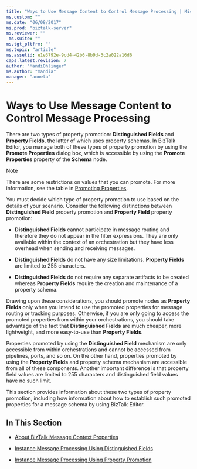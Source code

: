 ```yaml
---
title: "Ways to Use Message Content to Control Message Processing | Microsoft Docs"
ms.custom: ""
ms.date: "06/08/2017"
ms.prod: "biztalk-server"
ms.reviewer: ""
 ms.suite: ""
ms.tgt_pltfrm: ""
ms.topic: "article"
ms.assetid: e1e3792e-9cd4-42b6-8b9d-3c2a022a16d6
caps.latest.revision: 7
author: "MandiOhlinger"
ms.author: "mandia"
manager: "anneta"
---
```

# Ways to Use Message Content to Control Message Processing
There are two types of property promotion: **Distinguished Fields** and **Property Fields**, the latter of which uses property schemas. In BizTalk Editor, you manage both of these types of property promotion by using the **Promote Properties** dialog box, which is accessible by using the **Promote Properties** property of the **Schema** node.  
  
> [!NOTE]
>  There are some restrictions on values that you can promote. For more information, see the table in [Promoting Properties](../core/promoting-properties.md).  
  
 You must decide which type of property promotion to use based on the details of your scenario. Consider the following distinctions between **Distinguished Field** property promotion and **Property Field** property promotion:  
  
-   **Distinguished Fields** cannot participate in message routing and therefore they do not appear in the filter expressions. They are only available within the context of an orchestration but they have less overhead when sending and receiving messages.  
  
-   **Distinguished Fields** do not have any size limitations. **Property Fields** are limited to 255 characters.  
  
-   **Distinguished Fields** do not require any separate artifacts to be created whereas **Property Fields** require the creation and maintenance of a property schema.  
  
 Drawing upon these considerations, you should promote nodes as **Property Fields** only when you intend to use the promoted properties for message routing or tracking purposes. Otherwise, if you are only going to access the promoted properties from within your orchestrations, you should take advantage of the fact that **Distinguished Fields** are much cheaper, more lightweight, and more easy-to-use than **Property Fields**.  
  
 Properties promoted by using the **Distinguished Field** mechanism are only accessible from within orchestrations and cannot be accessed from pipelines, ports, and so on. On the other hand, properties promoted by using the **Property Fields** and property schema mechanism are accessible from all of these components. Another important difference is that property field values are limited to 255 characters and distinguished field values have no such limit.  
  
 This section provides information about these two types of property promotion, including how information about how to establish such promoted properties for a message schema by using BizTalk Editor.  
  
## In This Section  
  
-   [About BizTalk Message Context Properties](../core/about-biztalk-message-context-properties.md)  
  
-   [Instance Message Processing Using Distinguished Fields](../core/instance-message-processing-using-distinguished-fields.md)  
  
-   [Instance Message Processing Using Property Promotion](../core/instance-message-processing-using-property-promotion.md)
